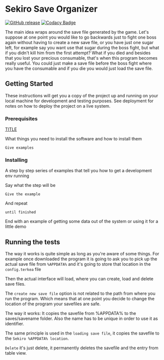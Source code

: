 # Sekiro Save Organizer
[![GitHub release](https://img.shields.io/badge/release-1.0.0-blue.svg?style=flat-square)](https://github.com/Terkea/SekiroSaveOrganizer/releases/latest)
[![Codacy Badge](https://api.codacy.com/project/badge/Grade/4ee025eaadcc445cb441a753e216d18f)](https://www.codacy.com/app/Terkea/SekiroSaveOrganizer?utm_source=github.com&amp;utm_medium=referral&amp;utm_content=Terkea/SekiroSaveOrganizer&amp;utm_campaign=Badge_Grade)


The main idea wraps around the save file generated by the game.
Let's suppose at one point you would like to go backwards just to fight one boss again without having to create a new save file, or you have just one sugar left, for example say you want use that sugar during the boss fight, but what if you didn't kill him from the first attempt? What if you died and besides that you lost your precious consumable, that's when this program becomes really useful. You could just make a save file before the boss fight where you have the consumable and if you die you would just load the save file.

## Getting Started

These instructions will get you a copy of the project up and running on your local machine for development and testing purposes. See deployment for notes on how to deploy the project on a live system.

### Prerequisites
<a href="data:application/octet-stream,DATA" download="FILENAME">TITLE</a>

What things you need to install the software and how to install them

```
Give examples
```

### Installing

A step by step series of examples that tell you how to get a development env running

Say what the step will be

```
Give the example
```

And repeat

```
until finished
```

End with an example of getting some data out of the system or using it for a little demo

## Running the tests

The way it works is quite simple as long as you're aware of some things.
For example once downloaded the program it is going to ask you to pick up the actual save file from ```%APPDATA%``` and it's going to store that location in the ```config.terkea``` file

Then the actual interface will load, where you can create, load and delete save files.

The ```create new save file``` option is not related to the path from where you run the program. Which means that at one point you decide to change the location of the program your savefiles are safe.

The way it works:
It copies the savefile from %APPDATA% to the saves/savename folder.
Also the name has to be unique in order to use it as identifier.

The same principle is used in the ```loading save file```, it copies the savefile to the ```Sekiro %APPDATA% location```.

```Delete``` it's just delete, it permanently deletes the savefile and the entry from table view.

